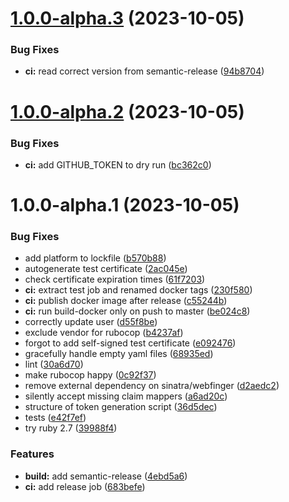 # [1.0.0-alpha.3](https://github.com/truzzt/ids-basecamp-daps/compare/v1.0.0-alpha.2...v1.0.0-alpha.3) (2023-10-05)


### Bug Fixes

* **ci:** read correct version from semantic-release ([94b8704](https://github.com/truzzt/ids-basecamp-daps/commit/94b8704714a9559c9edc6223478fdb937f1cc0d6))

# [1.0.0-alpha.2](https://github.com/truzzt/ids-basecamp-daps/compare/v1.0.0-alpha.1...v1.0.0-alpha.2) (2023-10-05)


### Bug Fixes

* **ci:** add GITHUB_TOKEN to dry run ([bc362c0](https://github.com/truzzt/ids-basecamp-daps/commit/bc362c0fd3001b158aa4c0175c3c0bb056f62f13))

# 1.0.0-alpha.1 (2023-10-05)


### Bug Fixes

* add platform to lockfile ([b570b88](https://github.com/truzzt/ids-basecamp-daps/commit/b570b881a0c0515a2e34ffe3a6d03fe14f64a18d))
* autogenerate test certificate ([2ac045e](https://github.com/truzzt/ids-basecamp-daps/commit/2ac045ea94d762ca37aad051bf92dbe480ec0fe2))
* check certificate expiration times ([61f7203](https://github.com/truzzt/ids-basecamp-daps/commit/61f7203183f6d6dd4a2aa131e95df8016975d0b5))
* **ci:** extract test job and renamed docker tags ([230f580](https://github.com/truzzt/ids-basecamp-daps/commit/230f580408cd6be29395f826032eb24d458fe93e))
* **ci:** publish docker image after release ([c55244b](https://github.com/truzzt/ids-basecamp-daps/commit/c55244b640d68671d7ec8579cbe21eeada666dab))
* **ci:** run build-docker only on push to master ([be024c8](https://github.com/truzzt/ids-basecamp-daps/commit/be024c82d63c936795ca96824c6eef1f61b99169))
* correctly update user ([d55f8be](https://github.com/truzzt/ids-basecamp-daps/commit/d55f8bed0829cb0698d419a8c34f77d2be244970))
* exclude vendor for rubocop ([b4237af](https://github.com/truzzt/ids-basecamp-daps/commit/b4237afe5fe4882d53d468ab69f4dddc132269b5))
* forgot to add self-signed test certificate ([e092476](https://github.com/truzzt/ids-basecamp-daps/commit/e0924768316d2e3ffd4e2d15f79d57196161605e))
* gracefully handle empty yaml files ([68935ed](https://github.com/truzzt/ids-basecamp-daps/commit/68935ed37d58b4cfd9f91679a9a0ca9e093592a6))
* lint ([30a6d70](https://github.com/truzzt/ids-basecamp-daps/commit/30a6d70d90366e46955e5ec963bc6f4867d0b1b5))
* make rubocop happy ([0c92f37](https://github.com/truzzt/ids-basecamp-daps/commit/0c92f3786d2c833d529b4f786fbaff2a13ffe933))
* remove external dependency on sinatra/webfinger ([d2aedc2](https://github.com/truzzt/ids-basecamp-daps/commit/d2aedc2f7e6dcc03c4afb56b52a16dd351d7cf86))
* silently accept missing claim mappers ([a6ad20c](https://github.com/truzzt/ids-basecamp-daps/commit/a6ad20c9072a15c9f59c8c1c9bc8432c93f27f67))
* structure of token generation script ([36d5dec](https://github.com/truzzt/ids-basecamp-daps/commit/36d5dec067ab52a84d808c861abe822742615e87))
* tests ([e42f7ef](https://github.com/truzzt/ids-basecamp-daps/commit/e42f7ef2730f99d0aa31b81ef90ef6df2ae2898f))
* try ruby 2.7 ([39988f4](https://github.com/truzzt/ids-basecamp-daps/commit/39988f4efaff5cb8d329638e24ebf4c1881a8aad))


### Features

* **build:** add semantic-release ([4ebd5a6](https://github.com/truzzt/ids-basecamp-daps/commit/4ebd5a6b028eaaf9dccdd9a967891e8e9b9034e0))
* **ci:** add release job ([683befe](https://github.com/truzzt/ids-basecamp-daps/commit/683befe2ea176889ef7d2dfdbd824c41eff9a4e0))
